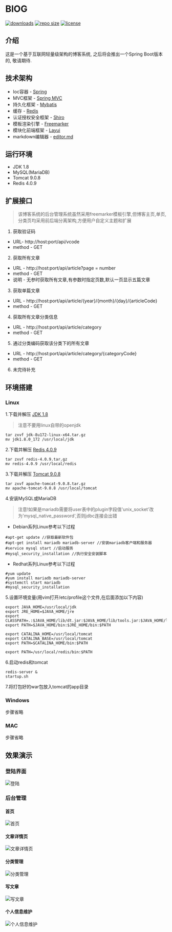 # BlOG
[![downloads](https://img.shields.io/github/downloads/wormhole1996/blog/total.svg)](https://github.com/wormhole1996/blog/releases)
[![repo size](https://img.shields.io/github/repo-size/wormhole1996/blog.svg)](https://github.com/wormhole1996/blog/archive/master.zip)
[![license](https://img.shields.io/github/license/mashape/apistatus.svg)](https://github.com/wormhole1996/blog/blob/dev/LICENSE)

## 介绍
这是一个基于互联网轻量级架构的博客系统, 之后将会推出一个Spring Boot版本的, 敬请期待.

## 技术架构
* Ioc容器 - [Spring](https://spring.io/projects/spring-framework)
* MVC框架 - [Spring MVC](https://spring.io/projects/spring-framework)
* 持久化框架 - [Mybatis](http://www.mybatis.org/mybatis-3/)
* 缓存 - [Redis](https://redis.io/)
* 认证授权安全框架 - [Shiro](http://shiro.apache.org/)
* 模板渲染引擎 - [Freemarker](https://freemarker.apache.org/)
* 模块化前端框架 - [Layui](https://www.layui.com/)
* markdown编辑器 - [editor.md](http://pandao.github.io/editor.md/examples/)

## 运行环境
* JDK 1.8
* MySQL(MariaDB)
* Tomcat 9.0.8
* Redis 4.0.9

## 扩展接口
>该博客系统的后台管理系统虽然采用freemarker模板引擎,但博客主页,单页,分类页均采用前后端分离架构,方便用户自定义主题和扩展
1. 获取验证码
* URL- http://host:port/api/vcode
* method - GET
2. 获取所有文章
* URL - http://host:port/api/article?page = number
* method - GET
* 说明 - 无参时获取所有文章,有参数时指定页数,默认一页显示五篇文章
3. 获取单篇文章
* URL - http://host:port/api/article/{year}/{month}/{day}/{articleCode}
* method - GET
4. 获取所有文章分类信息
* URL - http://host:port/api/article/category
* method - GET
5. 通过分类编码获取该分类下的所有文章
* URL - http://host:port/api/article/category/{categoryCode}
* method - GET
6. 未完待补充

## 环境搭建
### Linux
1.下载并解压 [JDK 1.8](https://www.oracle.com/technetwork/java/javase/downloads/jdk8-downloads-2133151.html)
>注意不要用linux自带的openjdk
```
tar zxvf jdk-8u172-linux-x64.tar.gz
mv jdk1.8.0_172 /usr/local/jdk
```
2.下载并解压 [Redis 4.0.9](http://www.redis.cn/download.html)
```
tar zxvf redis-4.0.9.tar.gz
mv redis-4.0.9 /usr/local/redis
```
3.下载并解压 [Tomcat 9.0.8](https://tomcat.apache.org/download-90.cgi)
```
tar zxvf apache-tomcat-9.0.8.tar.gz
mv apache-tomcat-9.0.8 /usr/local/tomcat
```
4.安装MySQL或MariaDB
>注意!如果是mariadb需要将user表中的plugin字段值'unix_socket'改为'mysql_native_password',否则jdbc连接会出错
* Debian系列Linux参考以下过程
```
#apt-get update //获取最新软件包
#apt-get install mariadb mariadb-server //安装mariadb客户端和服务器
#service mysql start //启动服务
#mysql_security_installation //执行安全安装脚本
```
* Redhat系列Linux参考以下过程
```
#yum update
#yum install mariadb mariadb-server
#systemctl start mariadb
#mysql_security_installation
```
5.设置环境变量(用vim打开/etc/profile这个文件,在后面添加以下内容)
```
export JAVA_HOME=/usr/local/jdk
export JRE_HOME=$JAVA_HOME/jre
export CLASSPATH=.:$JAVA_HOME/lib/dt.jar:$JAVA_HOME/lib/tools.jar:$JAVA_HOME/lib:$JRE_HOME/lib:$CLASSPATH
export PATH=$JAVA_HOME/bin:$JRE_HOME/bin:$PATH

export CATALINA_HOME=/usr/local/tomcat
export CATALINA_BASE=/usr/local/tomcat
export PATH=$CATALINA_HOME/bin:$PATH

export PATH=/usr/local/redis/bin:$PATH
```
6.启动redis和tomcat
```
redis-server &
startup.sh
```
7.将打包好的war包放入tomcat的app目录
### Windows
步骤省略
### MAC
步骤省略

## 效果演示
### 登陆界面
![登陆](img/login.png)
### 后台管理
#### 首页
![首页](img/index.png)
#### 文章详情页
![文章详情页](img/article.png)
#### 分类管理
![分类管理](img/category.png)
#### 写文章
![写文章](img/write.png)
#### 个人信息维护
![个人信息维护](img/personal.png)





